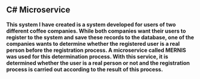 ## C# Microservice

**This system I have created is a system developed for users of two different coffee companies. While both companies want their users to register to the system and save these records to the database, one of the companies wants to determine whether the registered user is a real person before the registration process. A microservice called MERNIS was used for this determination process. With this service, it is determined whether the user is a real person or not and the registration process is carried out according to the result of this process.**
